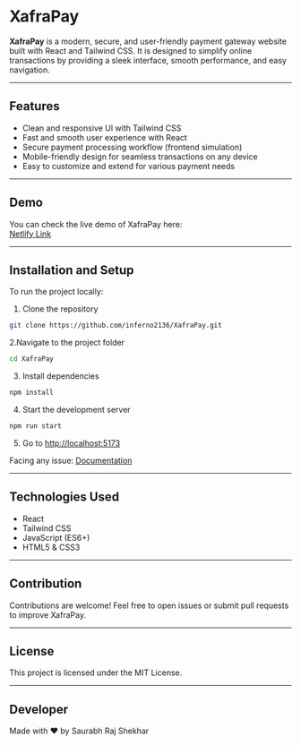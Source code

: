 # XafraPay

**XafraPay** is a modern, secure, and user-friendly payment gateway website built with React and Tailwind CSS. It is designed to simplify online transactions by providing a sleek interface, smooth performance, and easy navigation.

---

## Features

- Clean and responsive UI with Tailwind CSS  
- Fast and smooth user experience with React  
- Secure payment processing workflow (frontend simulation)  
- Mobile-friendly design for seamless transactions on any device  
- Easy to customize and extend for various payment needs

---

## Demo

You can check the live demo of XafraPay here:  
[Netlify Link](https://xafrapay.netlify.app/)

---

## Installation and Setup

To run the project locally:

1. Clone the repository  
```bash
git clone https://github.com/inferno2136/XafraPay.git
```

2.Navigate to the project folder
```bash
cd XafraPay
```

3. Install dependencies
```bash
npm install
```

4. Start the development server
```bash
npm run start
```

5. Go to [http://localhost:5173](http://localhost:5173)

Facing any issue: [Documentation](https://tailwindcss.com/docs/installation/using-postcss)

---

## Technologies Used
- React
- Tailwind CSS
- JavaScript (ES6+)
- HTML5 & CSS3

---

## Contribution
Contributions are welcome! Feel free to open issues or submit pull requests to improve XafraPay.

---

## License
This project is licensed under the MIT License.

---

## Developer
Made with ❤️ by Saurabh Raj Shekhar
